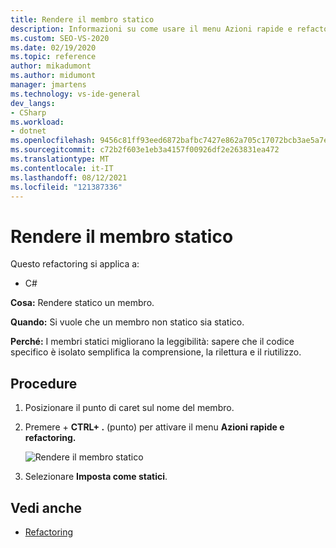 ```yaml
---
title: Rendere il membro statico
description: Informazioni su come usare il menu Azioni rapide e refactoring per rendere statico un membro.
ms.custom: SEO-VS-2020
ms.date: 02/19/2020
ms.topic: reference
author: mikadumont
ms.author: midumont
manager: jmartens
ms.technology: vs-ide-general
dev_langs:
- CSharp
ms.workload:
- dotnet
ms.openlocfilehash: 9456c81ff93eed6872bafbc7427e862a705c17072bcb3ae5a7e32c97d1685805
ms.sourcegitcommit: c72b2f603e1eb3a4157f00926df2e263831ea472
ms.translationtype: MT
ms.contentlocale: it-IT
ms.lasthandoff: 08/12/2021
ms.locfileid: "121387336"
---
```

# <a name="make-member-static"></a>Rendere il membro statico

Questo refactoring si applica a:

- C#

**Cosa:** Rendere statico un membro.

**Quando:** Si vuole che un membro non statico sia statico.

**Perché:** I membri statici migliorano la leggibilità: sapere che il codice specifico è isolato semplifica la comprensione, la rilettura e il riutilizzo. 

## <a name="how-to"></a>Procedure

1. Posizionare il punto di caret sul nome del membro.

2. Premere  + **CTRL+ .** (punto) per attivare il menu **Azioni rapide e refactoring.**

   ![Rendere il membro statico](media/make-member-static.png)

3. Selezionare **Imposta come statici**.

## <a name="see-also"></a>Vedi anche

- [Refactoring](../refactoring-in-visual-studio.md)
